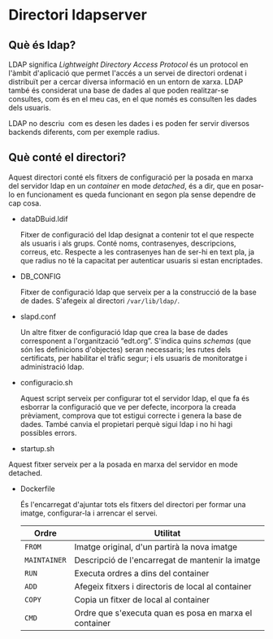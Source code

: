 # Directori ldapserver

## Què és ldap?

LDAP significa *Lightweight Directory Access Protocol* és un protocol en l'àmbit d'aplicació que permet l'accés a un servei de directori ordenat i distribuït per a cercar diversa informació en un entorn de xarxa. LDAP també és considerat una base de dades al que poden realitzar-se consultes, com és en el meu cas, en el que només es consulten les dades dels usuaris.

LDAP no descriu ​ com​ es desen les dades i es poden fer servir diversos backends diferents, com per exemple radius.

## Què conté el directori?

Aquest directori conté els fitxers de configuració per la posada en marxa del servidor ldap en un *container* en mode *detached*, és a dir, que en posar-lo en funcionament es queda funcionant en segon pla sense dependre de cap cosa.

+ dataDBuid.ldif

  Fitxer de configuració del ldap designat a contenir tot el que respecte als usuaris i als grups. Conté noms, contrasenyes, descripcions, correus, etc. Respecte a les contrasenyes han de ser-hi en text pla, ja que radius no té la capacitat per autenticar usuaris si estan encriptades.

+ DB_CONFIG

  Fitxer de configuració ldap que serveix per a la construcció de la base de dades. S'afegeix al directori `/var/lib/ldap/`.

+ slapd.conf 

  Un altre fitxer de configuració ldap que crea la base de dades corresponent a l'organització ​“edt.org”​. S'indica quins *schemas* (que són les definicions d'objectes) seran necessaris; les rutes dels certificats, per habilitar el tràfic segur; i els usuaris de monitoratge i administració ldap.

+ configuracio.sh

  Aquest script serveix per configurar tot el servidor ldap, el que fa és esborrar la configuració que ve per defecte, incorpora la creada prèviament, comprova que tot estigui correcte i genera la base de dades. També canvia el propietari perquè sigui ldap i no hi hagi possibles errors.

 + startup.sh

  Aquest fitxer serveix per a la posada en marxa del servidor en mode detached.

+ Dockerfile

  És l'encarregat d'ajuntar tots els fitxers del directori per formar una imatge, configurar-la i arrencar el servei.

  | Ordre | Utilitat | 
  |-------|----------|
  | `FROM` | Imatge original, d'un partirà la nova imatge  |
  |`MAINTAINER`| Descripció de l'encarregat de mantenir la imatge|
  | `RUN`| Executa ordres a dins del container |
  |`ADD` | Afegeix fitxers i directoris de local al container |
  | `COPY` | Copia un fitxer de local al container |
  | `CMD ` | Ordre que s'executa quan es posa en marxa el container |